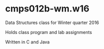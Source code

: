 # cmps012b-wm.w16
Data Structures class for Winter quarter 2016

Holds class program and lab assignments

Written in C and Java
